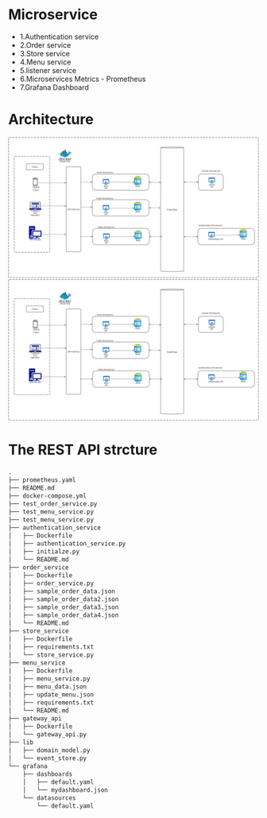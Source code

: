 # Microservice

- 1.Authentication service
- 2.Order service
- 3.Store service
- 4.Menu service
- 5.listener service
- 6.Microservices Metrics - Prometheus
- 7.Grafana Dashboard

# Architecture

![Architecture](./assets/architecture_edit.png)
![Architecture](./assets/architecture_edit.png)

# The REST API strcture
```
.
├── prometheus.yaml
├── README.md
├── docker-compose.yml
├── test_order_service.py
├── test_menu_service.py
├── test_menu_service.py
├── authentication_service
│   ├── Dockerfile
│   ├── authentication_service.py
│   ├── initialze.py
│   └── README.md
├── order_service
│   ├── Dockerfile
│   ├── order_service.py
│   ├── sample_order_data.json
│   ├── sample_order_data2.json
│   ├── sample_order_data3.json
│   ├── sample_order_data4.json
│   └── README.md
├── store_service
│   ├── Dockerfile
│   ├── requirements.txt
│   └── store_service.py
├── menu_service
│   ├── Dockerfile
│   ├── menu_service.py
│   ├── menu_data.json
│   ├── update_menu.json
│   ├── requirements.txt
│   └── README.md
├── gateway_api
│   ├── Dockerfile
│   └── gateway_api.py
├── lib
│   ├── domain_model.py
│   └── event_store.py
└── grafana
    ├── dashboards
    │   ├── default.yaml
    │   └── mydashboard.json
    └── datasources
        └── default.yaml
```
